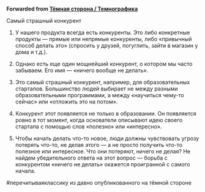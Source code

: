 **Forwarded from [Тёмная сторона / Темнографика](https://t.me/temno/1640)**

Самый страшный конкурент

1. У нашего продукта всегда есть конкуренты. Это либо конкретные продукты — прямые или непрямые конкуренты, либо «привычный способ делать это» (спросить у друзей, погуглить, зайти в магазин у дома и т.д.).

2. Однако есть еще один мощнейший конкурент, о котором мы часто забываем. Его имя — «ничего вообще не делать».

3. Это самый страшный конкурент, например, для образовательных стартапов. Большинство людей выбирает не между разными образовательными программами, а между «научиться чему-то сейчас» или «отложить это на потом».

4. Конкурент этот появляется не только в образовании. Он появляется ровно в тот момент, когда основатели описывают идею своего стартапа с помощью слов «полезно» или «интересно».

5. Чтобы начать делать что-то новое, люди должны чувствовать угрозу потерять что-то, не делая этого — а не просто получить что-то полезное или интересное. Что они потеряют, ничего не делая? Не найдем убедительного ответа на этот вопрос — борьба с конкурентом «ничего не делать» окажется проигранной с самого начала.

#перечитываяклассику из давно опубликованного на тёмной стороне